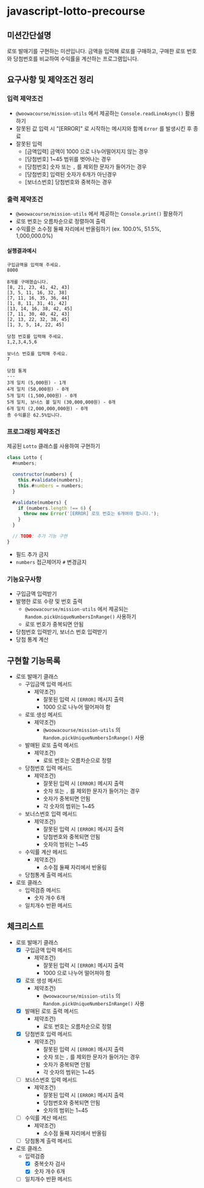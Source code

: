 # javascript-lotto-precourse

## 미션간단설명

로또 발매기를 구현하는 미션입니다. 금액을 입력해 로또를 구매하고, 구매한 로또 번호와 당첨번호를 비교하여 수익률을 계산하는 프로그램입니다.

## 요구사항 및 제약조건 정리

### 입력 제약조건

- `@woowacourse/mission-utils` 에서 제공하는 `Console.readLineAsync()` 활용하기
- 잘못된 값 입력 시 "\[ERROR]" 로 시작하는 메시지와 함께 `Error` 를 발생시킨 후 종료
- 잘못된 입력
  - \[금액입력] 금액이 1000 으로 나누어떨어지지 않는 경우
  - \[당첨번호] 1~45 범위를 벗어나는 경우
  - \[당첨번호] 숫자 또는 `,` 를 제외한 문자가 들어가는 경우
  - \[당첨번호] 입력된 숫자가 6개가 아닌경우
  - \[보너스번호] 당첨번호와 중복하는 경우

### 출력 제약조건

- `@woowacourse/mission-utils` 에서 제공하는 `Console.print()` 활용하기
- 로또 번호는 오름차순으로 정렬하여 출력
- 수익률은 소수점 둘째 자리에서 반올림하기 (ex. 100.0%, 51.5%, 1,000,000.0%)

#### 실행결과예시

```
구입금액을 입력해 주세요.
8000

8개를 구매했습니다.
[8, 21, 23, 41, 42, 43]
[3, 5, 11, 16, 32, 38]
[7, 11, 16, 35, 36, 44]
[1, 8, 11, 31, 41, 42]
[13, 14, 16, 38, 42, 45]
[7, 11, 30, 40, 42, 43]
[2, 13, 22, 32, 38, 45]
[1, 3, 5, 14, 22, 45]

당첨 번호를 입력해 주세요.
1,2,3,4,5,6

보너스 번호를 입력해 주세요.
7

당첨 통계
---
3개 일치 (5,000원) - 1개
4개 일치 (50,000원) - 0개
5개 일치 (1,500,000원) - 0개
5개 일치, 보너스 볼 일치 (30,000,000원) - 0개
6개 일치 (2,000,000,000원) - 0개
총 수익률은 62.5%입니다.
```

### 프로그래밍 제약조건

제공된 `Lotto` 클래스를 사용하여 구현하기

```javascript
class Lotto {
  #numbers;

  constructor(numbers) {
    this.#validate(numbers);
    this.#numbers = numbers;
  }

  #validate(numbers) {
    if (numbers.length !== 6) {
      throw new Error('[ERROR] 로또 번호는 6개여야 합니다.');
    }
  }

  // TODO: 추가 기능 구현
}
```

- 필드 추가 금지
- `numbers` 접근제어자 `#` 변경금지

### 기능요구사항

- 구입금액 입력받기
- 발행한 로또 수량 및 번호 출력
  - `@woowacourse/mission-utils` 에서 제공되는 `Random.pickUniqueNumbersInRange()` 사용하기
  - 로또 번호가 중복되면 안됨
- 당첨번호 입력받기, 보너스 번호 입력받기
- 당첨 통계 계산

## 구현할 기능목록

- 로또 발매기 클래스
  - 구입금액 입력 메서드
    - 제약조건)
      - 잘못된 입력 시 `[ERROR]` 메시지 출력
      - 1000 으로 나누어 떨어져야 함
  - 로또 생성 메서드
    - 제약조건)
      - `@woowacourse/mission-utils` 의`Random.pickUniqueNumbersInRange()` 사용
  - 발매된 로또 출력 메서드
    - 제약조건)
      - 로또 번호는 오름차순으로 정렬
  - 당첨번호 입력 메서드
    - 제약조건)
      - 잘못된 입력 시 `[ERROR]` 메시지 출력
      - 숫자 또는 `,` 를 제외한 문자가 들어가는 경우
      - 숫자가 중복되면 안됨
      - 각 숫자의 범위는 1~45
  - 보너스번호 입력 메서드
    - 제약조건)
      - 잘못된 입력 시 `[ERROR]` 메시지 출력
      - 당첨번호와 중복되면 안됨
      - 숫자의 범위는 1~45
  - 수익률 계산 메서드
    - 제약조건)
      - 소수점 둘째 자리에서 반올림
  - 당첨통계 출력 메서드
- 로또 클래스
  - 입력검증 메서드
    - 숫자 개수 6개
  - 일치개수 반환 메서드

## 체크리스트

- 로또 발매기 클래스
  - [x] 구입금액 입력 메서드
    - 제약조건)
      - 잘못된 입력 시 `[ERROR]` 메시지 출력
      - 1000 으로 나누어 떨어져야 함
  - [x] 로또 생성 메서드
    - 제약조건)
      - `@woowacourse/mission-utils` 의`Random.pickUniqueNumbersInRange()` 사용
  - [x] 발매된 로또 출력 메서드
    - 제약조건)
      - 로또 번호는 오름차순으로 정렬
  - [x] 당첨번호 입력 메서드
    - 제약조건)
      - 잘못된 입력 시 `[ERROR]` 메시지 출력
      - 숫자 또는 `,` 를 제외한 문자가 들어가는 경우
      - 숫자가 중복되면 안됨
      - 각 숫자의 범위는 1~45
  - [ ] 보너스번호 입력 메서드
    - 제약조건)
      - 잘못된 입력 시 `[ERROR]` 메시지 출력
      - 당첨번호와 중복되면 안됨
      - 숫자의 범위는 1~45
  - [ ] 수익률 계산 메서드
    - 제약조건)
      - 소수점 둘째 자리에서 반올림
  - [ ] 당첨통계 출력 메서드
- 로또 클래스
  - 입력검증
    - [x] 중복숫자 검사
    - [x] 숫자 개수 6개
  - [ ] 일치개수 반환 메서드
